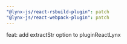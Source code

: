 ```yaml
---
"@lynx-js/react-rsbuild-plugin": patch
"@lynx-js/react-webpack-plugin": patch
---
```


feat: add extractStr option to pluginReactLynx
